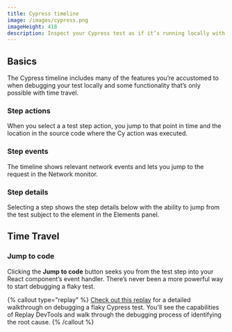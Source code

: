 ```yaml
---
title: Cypress timeline
image: /images/cypress.png
imageHeight: 418
description: Inspect your Cypress test as if it’s running locally with the Cypress timeline.
---
```


## Basics

The Cypress timeline includes many of the features you’re accustomed to when debugging your test locally and some functionality that’s only possible with time travel.

### Step actions

When you select a a test step action, you jump to that point in time and the location in the source code where the Cy action was executed.

### Step events

The timeline shows relevant network events and lets you jump to the request in the Network monitor.

### Step details

Selecting a step shows the step details below with the ability to jump from the test subject to the element in the Elements panel.

## Time Travel

### Jump to code

Clicking the **Jump to code** button seeks you from the test step into your React component’s event handler. There’s never been a more powerful way to start debugging a flaky test.

{% callout type="replay" %}
[Check out this replay](https://replay.help/cypress-flake-debug) for a detailed walkthrough on debugging a flaky Cypress test. You'll see the capabilities of Replay DevTools and walk through the debugging process of identifying the root cause.
{% /callout %}
